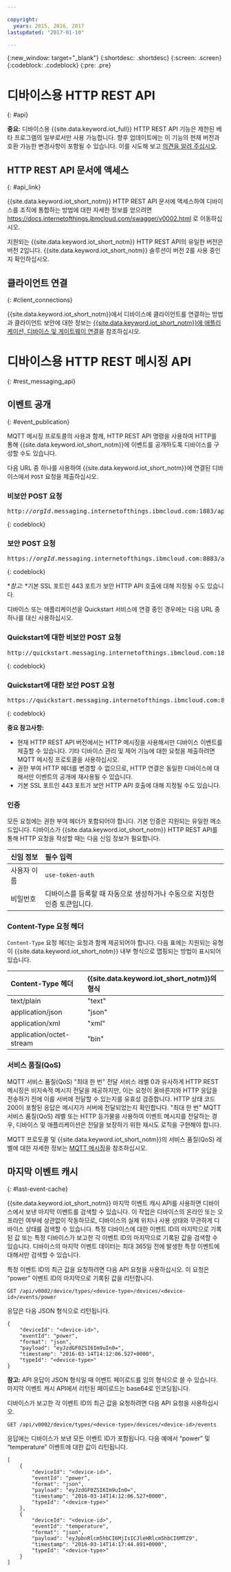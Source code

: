 ```yaml
---

copyright:
  years: 2015, 2016, 2017
lastupdated: "2017-01-10"

---
```


{:new_window: target="_blank"}
{:shortdesc: .shortdesc}
{:screen: .screen}
{:codeblock: .codeblock}
{:pre: .pre}

# 디바이스용 HTTP REST API
{: #api}

**중요:** 디바이스용 {{site.data.keyword.iot_full}} HTTP REST API 기능은 제한된 베타 프로그램의 일부로서만 사용 가능합니다. 향후 업데이트에는 이 기능의 현재 버전과 호환 가능한 변경사항이 포함될 수 있습니다. 이를 시도해 보고 [의견을 알려 주십시오](https://developer.ibm.com/answers/smart-spaces/17/internet-of-things.html).

## HTTP REST API 문서에 액세스
{: #api_link}

{{site.data.keyword.iot_short_notm}} HTTP REST API 문서에 액세스하여 디바이스를 조직에 통합하는 방법에 대한 자세한 정보를 얻으려면 https://docs.internetofthings.ibmcloud.com/swagger/v0002.html 로 이동하십시오. 

지원되는 {{site.data.keyword.iot_short_notm}} HTTP REST API의 유일한 버전은 버전 2입니다. {{site.data.keyword.iot_short_notm}} 솔루션이 버전 2를 사용 중인지 확인하십시오.

## 클라이언트 연결
{: #client_connections}

{{site.data.keyword.iot_short_notm}}에서 디바이스에 클라이언트를 연결하는 방법과 클라이언트 보안에 대한 정보는 [{{site.data.keyword.iot_short_notm}}에 애플리케이션, 디바이스 및 게이트웨이 연결](../reference/security/connect_devices_apps_gw.html)을 참조하십시오.

# 디바이스용 HTTP REST 메시징 API
{: #rest_messaging_api}

## 이벤트 공개
{: #event_publication}

MQTT 메시징 프로토콜의 사용과 함께, HTTP REST API 명령을 사용하여 HTTP를 통해 {{site.data.keyword.iot_short_notm}}에 이벤트를 공개하도록 디바이스를 구성할 수도 있습니다.

다음 URL 중 하나를 사용하여 {{site.data.keyword.iot_short_notm}}에 연결된 디바이스에서 `POST` 요청을 제출하십시오.

### 비보안 POST 요청
<pre class="pre">http://<var class="keyword varname">orgId</var>.messaging.internetofthings.ibmcloud.com:1883/api/v0002/device/types/<var class="keyword varname">typeId</var>/devices/<var class="keyword varname">deviceId</var>/events/<var class="keyword varname">eventId</var></pre>
{: codeblock}

### 보안 POST 요청
<pre class="pre">https://<var class="keyword varname">orgId</var>.messaging.internetofthings.ibmcloud.com:8883/api/v0002/device/types/<var class="keyword varname">typeId</var>/devices/<var class="keyword varname">deviceId</var>/events/<var class="keyword varname">eventId</var></pre>
{: codeblock}

**참고:* *기본 SSL 포트인 443 포트가 보안 HTTP API 호출에 대해 지정될 수도 있습니다.

디바이스 또는 애플리케이션을 Quickstart 서비스에 연결 중인 경우에는 다음 URL 중 하나를 대신 사용하십시오.

### Quickstart에 대한 비보안 POST 요청
<pre class="pre">http://quickstart.messaging.internetofthings.ibmcloud.com:1883/api/v0002/device/types/<var class="keyword varname">typeId</var>/devices/<var class="keyword varname">deviceId</var>/events/<var class="keyword varname">eventId</var></pre>
{: codeblock}

### Quickstart에 대한 보안 POST 요청
<pre class="pre">https://quickstart.messaging.internetofthings.ibmcloud.com:8883/api/v0002/device/types/<var class="keyword varname">typeId</var>/devices/<var class="keyword varname">deviceId</var>/events/<var class="keyword varname">eventId</var></pre>
{: codeblock}

**중요 참고사항:**
- 현재 HTTP REST API 버전에서는 HTTP 메시징을 사용해서만 디바이스 이벤트를 제출할 수 있습니다. 기타 디바이스 관리 및 제어 기능에 대한 요청을 제출하려면 MQTT 메시징 프로토콜을 사용하십시오.
- 권한 부여 HTTP 헤더를 변경할 수 없으므로, HTTP 연결은 동일한 디바이스에 대해서만 이벤트의 공개에 재사용될 수 있습니다.
- 기본 SSL 포트인 443 포트가 보안 HTTP API 호출에 대해 지정될 수도 있습니다.

### 인증

모든 요청에는 권한 부여 헤더가 포함되어야 합니다. 기본 인증은 지원되는 유일한 메소드입니다. 디바이스가 {{site.data.keyword.iot_short_notm}} HTTP REST API를 통해 HTTP 요청을 작성할 때는 다음 신임 정보가 필요합니다.

|신임 정보|필수 입력|
|:---|:---|
|사용자 이름|`use-token-auth`
|비밀번호| 디바이스를 등록할 때 자동으로 생성하거나 수동으로 지정한 인증 토큰입니다.


### Content-Type 요청 헤더

`Content-Type` 요청 헤더는 요청과 함께 제공되어야 합니다. 다음 표에는 지원되는 유형이 {{site.data.keyword.iot_short_notm}} 내부 형식으로 맵핑되는 방법이 표시되어 있습니다.

|Content-Type 헤더|{{site.data.keyword.iot_short_notm}}의 형식|
|:---|:---|
|text/plain|"text"
|application/json| "json"
|application/xml | "xml"
|application/octet-stream|"bin"

### 서비스 품질(QoS)

MQTT 서비스 품질(QoS) "최대 한 번" 전달 서비스 레벨 0과 유사하게 HTTP REST 메시징은 비지속적 메시지 전달을 제공하지만, 이는 요청이 올바른지와 HTTP 응답을 전송하기 전에 이를 서버에 전달할 수 있는지를 유효성 검증합니다. HTTP 상태 코드 200이 포함된 응답은 메시지가 서버에 전달되었는지 확인합니다. "최대 한 번" MQTT 서비스 품질(QoS) 레벨 또는 HTTP 등가물을 사용하여 이벤트 메시지를 전달하는 경우, 디바이스 및 애플리케이션은 전달을 보장하기 위한 재시도 로직을 구현해야 합니다.

MQTT 프로토콜 및 {{site.data.keyword.iot_short_notm}}의 서비스 품질(QoS) 레벨에 대한 자세한 정보는 [MQTT 메시징](../reference/mqtt/index.html)을 참조하십시오.

## 마지막 이벤트 캐시
{: #last-event-cache}

{{site.data.keyword.iot_short_notm}} 마지막 이벤트 캐시 API를 사용하면 디바이스에서 보낸 마지막 이벤트를 검색할 수 있습니다. 이 작업은 디바이스의 온라인 또는 오프라인 여부에 상관없이 작동하므로, 디바이스의 실제 위치나 사용 상태와 무관하게 디바이스 상태를 검색할 수 있습니다. 특정 디바이스에 대한 이벤트 ID의 마지막으로 기록된 값 또는 특정 디바이스가 보고한 각 이벤트 ID의 마지막으로 기록된 값을 검색할 수 있습니다. 디바이스의 마지막 이벤트 데이터는 최대 365일 전에 발생한 특정 이벤트에 대해서만 검색할 수 있습니다.

특정 이벤트 ID의 최근 값을 요청하려면 다음 API 요청을 사용하십시오. 이 요청은 “power” 이벤트 ID의 마지막으로 기록된 값을 리턴합니다.

```
GET /api/v0002/device/types/<device-type>/devices/<device-id>/events/power
```

응답은 다음 JSON 형식으로 리턴됩니다.

```
{
    "deviceId": "<device-id>",
    "eventId": "power",
    "format": "json",
    "payload": "eyJzdGF0ZSI6Im9uIn0=",
    "timestamp": "2016-03-14T14:12:06.527+0000",
    "typeId": "<device-type>"
}
```

**참고:** API 응답이 JSON 형식일 때 이벤트 페이로드를 임의 형식으로 쓸 수 있습니다. 마지막 이벤트 캐시 API에서 리턴된 페이로드는 base64로 인코딩됩니다.

디바이스가 보고한 각 이벤트 ID의 최근 값을 요청하려면 다음 API 요청을 사용하십시오.

```
GET /api/v0002/device/types/<device-type>/devices/<device-id>/events
```

응답에는 디바이스가 보낸 모든 이벤트 ID가 포함됩니다. 다음 예에서 “power” 및 “temperature” 이벤트에 대한 값이 리턴됩니다.

```
[
    {
        "deviceId": "<device-id>",
        "eventId": "power",
        "format": "json",
        "payload": "eyJzdGF0ZSI6Im9uIn0=",
        "timestamp": "2016-03-14T14:12:06.527+0000",
        "typeId": "<device-type>"
    },
    {
        "deviceId": "<device-id>",
        "eventId": "temperature",
        "format": "json",
        "payload": "eyJpbnRlcm5hbCI6MjIsICJleHRlcm5hbCI6MTZ9",
        "timestamp": "2016-03-14T14:17:44.891+0000",
        "typeId": "<device-type>"
    }
]
```
